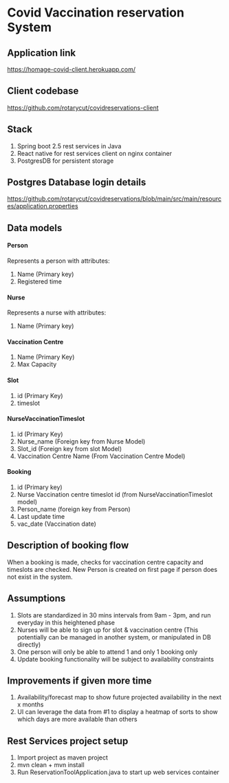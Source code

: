 # Covid Vaccination reservation System 

## Application link
https://homage-covid-client.herokuapp.com/
    
## Client codebase
https://github.com/rotarycut/covidreservations-client

## Stack
1. Spring boot 2.5 rest services in Java
2. React native for rest services client on nginx container
3. PostgresDB for persistent storage

## Postgres Database login details
https://github.com/rotarycut/covidreservations/blob/main/src/main/resources/application.properties

## Data models
#### Person
Represents a person with attributes:
1. Name (Primary key)
2. Registered time

#### Nurse
Represents a nurse with attributes:
1. Name (Primary key)

#### Vaccination Centre
1. Name (Primary Key)
2. Max Capacity

#### Slot
1. id (Primary Key)
2. timeslot

#### NurseVaccinationTimeslot
1. id (Primary Key)
2. Nurse_name (Foreign key from Nurse Model)
3. Slot_id (Foreign key from slot Model)
4. Vaccination Centre Name (From Vaccination Centre Model)

#### Booking
1. id (Primary key)
2. Nurse Vaccination centre timeslot id (from NurseVaccinationTimeslot model)
3. Person_name (foreign key from Person)
4. Last update time
5. vac_date (Vaccination date)

## Description of booking flow
When a booking is made, checks for vaccination centre capacity and timeslots are checked. New Person is created on
first page if person does not exist in the system.

## Assumptions
1. Slots are standardized in 30 mins intervals from 9am - 3pm, and run everyday in this heightened phase
2. Nurses will be able to sign up for slot & vaccination centre (This potentially can be managed in another system, or manipulated in DB directly)
3. One person will only be able to attend 1 and only 1 booking only
4. Update booking functionality will be subject to availability constraints

## Improvements if given more time
1. Availability/forecast map to show future projected availability in the next x months
2. UI can leverage the data from #1 to display a heatmap of sorts to show which days are more available than others

## Rest Services project setup
1. Import project as maven project
2. mvn clean + mvn install
3. Run ReservationToolApplication.java to start up web services container

